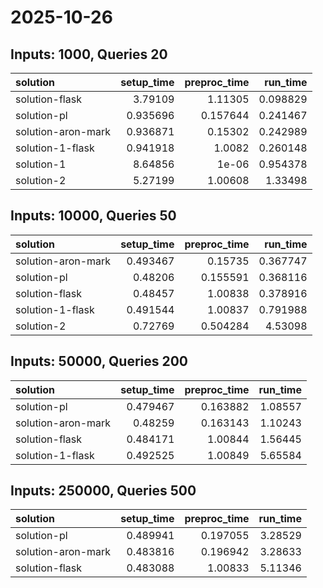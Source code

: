 # 2025-10-26

## Inputs: 1000, Queries 20

| solution           |   setup_time |   preproc_time |   run_time |
|:-------------------|-------------:|---------------:|-----------:|
| solution-flask     |     3.79109  |       1.11305  |   0.098829 |
| solution-pl        |     0.935696 |       0.157644 |   0.241467 |
| solution-aron-mark |     0.936871 |       0.15302  |   0.242989 |
| solution-1-flask   |     0.941918 |       1.0082   |   0.260148 |
| solution-1         |     8.64856  |       1e-06    |   0.954378 |
| solution-2         |     5.27199  |       1.00608  |   1.33498  |

## Inputs: 10000, Queries 50

| solution           |   setup_time |   preproc_time |   run_time |
|:-------------------|-------------:|---------------:|-----------:|
| solution-aron-mark |     0.493467 |       0.15735  |   0.367747 |
| solution-pl        |     0.48206  |       0.155591 |   0.368116 |
| solution-flask     |     0.48457  |       1.00838  |   0.378916 |
| solution-1-flask   |     0.491544 |       1.00837  |   0.791988 |
| solution-2         |     0.72769  |       0.504284 |   4.53098  |

## Inputs: 50000, Queries 200

| solution           |   setup_time |   preproc_time |   run_time |
|:-------------------|-------------:|---------------:|-----------:|
| solution-pl        |     0.479467 |       0.163882 |    1.08557 |
| solution-aron-mark |     0.48259  |       0.163143 |    1.10243 |
| solution-flask     |     0.484171 |       1.00844  |    1.56445 |
| solution-1-flask   |     0.492525 |       1.00849  |    5.65584 |

## Inputs: 250000, Queries 500

| solution           |   setup_time |   preproc_time |   run_time |
|:-------------------|-------------:|---------------:|-----------:|
| solution-pl        |     0.489941 |       0.197055 |    3.28529 |
| solution-aron-mark |     0.483816 |       0.196942 |    3.28633 |
| solution-flask     |     0.483088 |       1.00833  |    5.11346 |